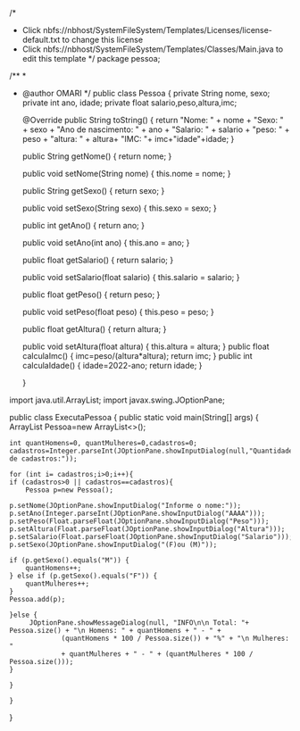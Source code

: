 /*
 * Click nbfs://nbhost/SystemFileSystem/Templates/Licenses/license-default.txt to change this license
 * Click nbfs://nbhost/SystemFileSystem/Templates/Classes/Main.java to edit this template
 */
package pessoa;

/**
 *
 * @author OMARI
 */
public class Pessoa {
    private String nome, sexo;
    private int ano, idade;
    private float salario,peso,altura,imc;

    @Override
    public String toString() {
        return "Nome: " + nome + "Sexo: " + sexo + "Ano de nascimento: " + ano + 
                "Salario:  " + salario + "peso: " + peso + "altura: " + altura+ 
                "IMC: "+ imc+"idade"+idade;
    }

    public String getNome() {
        return nome;
    }

    public void setNome(String nome) {
        this.nome = nome;
    }

    public String getSexo() {
        return sexo;
    }
    
    public void setSexo(String sexo) {
        this.sexo = sexo;
    }

    public int getAno() {
        return ano;
    }

    public void setAno(int ano) {
        this.ano = ano;
    }

    public float getSalario() {
        return salario;
    }

    public void setSalario(float salario) {
        this.salario = salario;
    }

    public float getPeso() {
        return peso;
    }

    public void setPeso(float peso) {
        this.peso = peso;
    }

    public float getAltura() {
        return altura;
    }

    public void setAltura(float altura) {
        this.altura = altura;
    }
    public float calculaImc() {
        imc=peso/(altura*altura);
        return imc;
    }
    public int calculaIdade() {
        idade=2022-ano;
        return idade;
    }
   
    }  



import java.util.ArrayList;
import javax.swing.JOptionPane;


public class ExecutaPessoa {
    public static void main(String[] args) {   
    ArrayList<Pessoa> Pessoa=new ArrayList<>();
    
    int quantHomens=0, quantMulheres=0,cadastros=0;
    cadastros=Integer.parseInt(JOptionPane.showInputDialog(null,"Quantidade de cadastros:"));
    
    for (int i= cadastros;i>0;i++){
    if (cadastros>0 || cadastros==cadastros){
        Pessoa p=new Pessoa();
    
    p.setNome(JOptionPane.showInputDialog("Informe o nome:"));
    p.setAno(Integer.parseInt(JOptionPane.showInputDialog("AAAA")));
    p.setPeso(Float.parseFloat(JOptionPane.showInputDialog("Peso")));
    p.setAltura(Float.parseFloat(JOptionPane.showInputDialog("Altura")));
    p.setSalario(Float.parseFloat(JOptionPane.showInputDialog("Salario")));
    p.setSexo(JOptionPane.showInputDialog("(F)ou (M)"));
    
    if (p.getSexo().equals("M")) {
        quantHomens++;
    } else if (p.getSexo().equals("F")) {
        quantMulheres++;
    }
    Pessoa.add(p);
                    
    }else {
         JOptionPane.showMessageDialog(null, "INFO\n\n Total: "+ Pessoa.size() + "\n Homens: " + quantHomens + " - " +
                 (quantHomens * 100 / Pessoa.size()) + "%" + "\n Mulheres: "
                 + quantMulheres + " - " + (quantMulheres * 100 / Pessoa.size()));
    }
        
    }
   
    }

}

